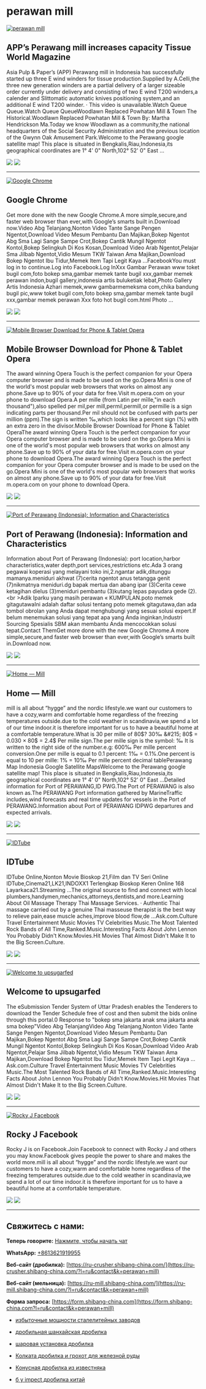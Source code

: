 # perawan mill

<a href="https://swt.shibang-china.com/?l=ru&img&k=perawan+mill" target="_blank">![perawan mill](http://static.shibang-china.com/all-800x300/690.jpg)</a>

## APP’s Perawang mill increases capacity Tissue World Magazine
Asia Pulp &amp; Paper’s (APP) Perawang mill in Indonesia has successfully started up three E wind winders for tissue production.Supplied by A.Celli,the three new generation winders are a partial delivery of a larger sizeable order currently under delivery and consisting of two E wind T200 winders,a calender and Slittomatic automatic knives positioning system,and an additional E wind T200 winder.&nbsp;&#0183;&#32;This video is unavailable.Watch Queue Queue.Watch Queue QueueWoodlawn Replaced Powhatan Mill &amp; Town The Historical.Woodlawn Replaced Powhatan Mill &amp; Town By: Martha Hendrickson Ma.Today we know Woodlawn as a community,the national headquarters of the Social Security Administration and the previous location of the Gwynn Oak Amusement Park.Welcome to the Perawang google satellite map! This place is situated in Bengkalis,Riau,Indonesia,its geographical coordinates are 1&#176; 4' 0&quot; North,102&#176; 52' 0&quot; East …


<a href="https://whatsapp.shibangsoft.com/WhatsApp.php" target="_blank" title="WhatsApp">![](http://static.shibang-china.com/icon/whatsapp.png)</a> <a href="https://swt.shibang-china.com/?l=ru&icon&k=perawan+mill" target="_blank">![](http://static.shibang-china.com/icon/chat-ru.png)</a>

---

<a href="https://swt.shibang-china.com/?l=ru&img&k=perawan+mill" target="_blank">![Google Chrome](http://static.shibang-china.com/all-800x300/57.jpg)</a>

## Google Chrome
Get more done with the new Google Chrome.A more simple,secure,and faster web browser than ever,with Google’s smarts built in.Download now.Video Abg Telanjang,Nonton Video Tante Sange Pengen Ngentot,Download Video Mesum Pembantu Dan Majikan,Bokep Ngentot Abg Sma Lagi Sange Sampe Crot,Bokep Cantik Mungil Ngentot Kontol,Bokep Selingkuh Di Kos Kosan,Download Video Arab Ngentot,Pelajar Sma Jilbab Ngentot,Vidio Mesum TKW Taiwan Ama Majikan,Download Bokep Ngentot Ibu Tidur,Memek Item Tapi Legit Kaya …FacebookYou must log in to continue.Log into Facebook.Log InXxx Gambar Perawan www toket bugil com,foto bokep sma,gambar memek tante bugil xxx,gambar memek perawan indon,bugil gallery,indonesia artis buluketiak lebat,Photo Gallery Artis Indonesia Azhari memek,www gambarmemeksma com,chika bandung bugil pic,www toket bugil com,foto bokep sma,gambar memek tante bugil xxx,gambar memek perawan Xxx foto hot bugil com.html Photo …


<a href="https://whatsapp.shibangsoft.com/WhatsApp.php" target="_blank" title="WhatsApp">![](http://static.shibang-china.com/icon/whatsapp.png)</a> <a href="https://swt.shibang-china.com/?l=ru&icon&k=perawan+mill" target="_blank">![](http://static.shibang-china.com/icon/chat-ru.png)</a>

---

<a href="https://swt.shibang-china.com/?l=ru&img&k=perawan+mill" target="_blank">![Mobile Browser Download for Phone &amp; Tablet Opera](http://static.shibang-china.com/all-800x300/208.jpg)</a>

## Mobile Browser Download for Phone &amp; Tablet Opera
The award winning Opera Touch is the perfect companion for your Opera computer browser and is made to be used on the go.Opera Mini is one of the world's most popular web browsers that works on almost any phone.Save up to 90% of your data for free.Visit m.opera.com on your phone to download Opera.A per mille (from Latin per mīlle,&quot;in each thousand&quot;),also spelled per mil,per mill,permil,permill,or permille is a sign indicating parts per thousand.Per mil should not be confused with parts per million (ppm).The sign is written ‰,which looks like a percent sign (%) with an extra zero in the divisor.Mobile Browser Download for Phone &amp; Tablet OperaThe award winning Opera Touch is the perfect companion for your Opera computer browser and is made to be used on the go.Opera Mini is one of the world's most popular web browsers that works on almost any phone.Save up to 90% of your data for free.Visit m.opera.com on your phone to download Opera.The award winning Opera Touch is the perfect companion for your Opera computer browser and is made to be used on the go.Opera Mini is one of the world's most popular web browsers that works on almost any phone.Save up to 90% of your data for free.Visit m.opera.com on your phone to download Opera.


<a href="https://whatsapp.shibangsoft.com/WhatsApp.php" target="_blank" title="WhatsApp">![](http://static.shibang-china.com/icon/whatsapp.png)</a> <a href="https://swt.shibang-china.com/?l=ru&icon&k=perawan+mill" target="_blank">![](http://static.shibang-china.com/icon/chat-ru.png)</a>

---

<a href="https://swt.shibang-china.com/?l=ru&img&k=perawan+mill" target="_blank">![Port of Perawang (Indonesia): Information and Characteristics](http://static.shibang-china.com/all-800x300/205.jpg)</a>

## Port of Perawang (Indonesia): Information and Characteristics
Information about Port of Perawang (Indonesia): port location,harbor characteristics,water depth,port services,restrictions etc.Ada 3 orang pegawai koperasi yang melayani toko ini,2.ngantar adik,ditunggu mamanya.meniduri akhwat (7)cerita ngentot anus tetangga genit (7)nikmatnya meniduri.dg bapak mertua dan abang ipar (3)Cerita cewe ketagihan dielus (3)meniduri pembantu (3)kutang lepas payudara gede (2).&lt;br &gt;Adik Iparku yang masih perawan &#171; KUMPULAN.poto memek gitagutawaIni adalah daftar solusi tentang poto memek gitagutawa,dan ada tombol obrolan yang Anda dapat menghubungi yang sesuai solusi expert.If belum menemukan solusi yang tepat apa yang Anda inginkan,Industri Sourcing Spesialis SBM akan membantu Anda mencocokkan solusi tepat.Contact ThemGet more done with the new Google Chrome.A more simple,secure,and faster web browser than ever,with Google’s smarts built in.Download now.


<a href="https://whatsapp.shibangsoft.com/WhatsApp.php" target="_blank" title="WhatsApp">![](http://static.shibang-china.com/icon/whatsapp.png)</a> <a href="https://swt.shibang-china.com/?l=ru&icon&k=perawan+mill" target="_blank">![](http://static.shibang-china.com/icon/chat-ru.png)</a>

---

<a href="https://swt.shibang-china.com/?l=ru&img&k=perawan+mill" target="_blank">![Home — Mill](http://static.shibang-china.com/all-800x300/1488.jpg)</a>

## Home — Mill
mill is all about “hygge” and the nordic lifestyle.we want our customers to have a cozy,warm and comfortable home regardless of the freezing temperatures outside.due to the cold weather in scandinavia,we spend a lot of our time indoor.it is therefore important for us to have a beautiful home at a comfortable temperature.What is 30 per mille of 80$? 30‰ &#215; 80$ = 0.030 &#215; 80$ = 2.4$ Per mille sign.The per mille sign is the symbol: ‰ It is written to the right side of the number.e.g: 600‰ Per mille percent conversion.One per mille is equal to 0.1 percent: 1‰ = 0.1%.One percent is equal to 10 per mille: 1% = 10‰ Per mille percent decimal tablePerawang Map Indonesia Google Satellite MapsWelcome to the Perawang google satellite map! This place is situated in Bengkalis,Riau,Indonesia,its geographical coordinates are 1&#176; 4' 0&quot; North,102&#176; 52' 0&quot; East …Detailed information for Port of PERAWANG,ID PWG.The Port of PERAWANG is also known as.The PERAWANG Port information gathered by MarineTraffic includes,wind forecasts and real time updates for vessels in the Port of PERAWANG.Information about Port of PERAWANG IDPWG departures and expected arrivals.


<a href="https://whatsapp.shibangsoft.com/WhatsApp.php" target="_blank" title="WhatsApp">![](http://static.shibang-china.com/icon/whatsapp.png)</a> <a href="https://swt.shibang-china.com/?l=ru&icon&k=perawan+mill" target="_blank">![](http://static.shibang-china.com/icon/chat-ru.png)</a>

---

<a href="https://swt.shibang-china.com/?l=ru&img&k=perawan+mill" target="_blank">![IDTube](http://static.shibang-china.com/all-800x300/877.jpg)</a>

## IDTube
IDTube Online,Nonton Movie Bioskop 21,Film dan TV Seri Online IDTube,Cinema21,LK21,INDOXX1 Terlengkap Bioskop Keren Online 168 Layarkaca21.Streaming …The original source to find and connect with local plumbers,handymen,mechanics,attorneys,dentists,and more.Learning About Oil Massage Therapy Thai Massage Services.&nbsp;&#0183;&#32;Authentic Thai massage carried out by a genuine Thai masseuse therapist is the best way to relieve pain,ease muscle aches,improve blood flow,de …Ask.com.Culture Travel Entertainment Music Movies TV Celebrities Music.The Most Talented Rock Bands of All Time,Ranked.Music.Interesting Facts About John Lennon You Probably Didn't Know.Movies.Hit Movies That Almost Didn't Make It to the Big Screen.Culture.


<a href="https://whatsapp.shibangsoft.com/WhatsApp.php" target="_blank" title="WhatsApp">![](http://static.shibang-china.com/icon/whatsapp.png)</a> <a href="https://swt.shibang-china.com/?l=ru&icon&k=perawan+mill" target="_blank">![](http://static.shibang-china.com/icon/chat-ru.png)</a>

---

<a href="https://swt.shibang-china.com/?l=ru&img&k=perawan+mill" target="_blank">![Welcome to upsugarfed](http://static.shibang-china.com/all-800x300/376.jpg)</a>

## Welcome to upsugarfed
The eSubmission Tender System of Uttar Pradesh enables the Tenderers to download the Tender Schedule free of cost and then submit the bids online through this portal.0 Response to &quot;bokep sma jakarta anak sma jakarta anak sma bokep&quot;Video Abg TelanjangVideo Abg Telanjang,Nonton Video Tante Sange Pengen Ngentot,Download Video Mesum Pembantu Dan Majikan,Bokep Ngentot Abg Sma Lagi Sange Sampe Crot,Bokep Cantik Mungil Ngentot Kontol,Bokep Selingkuh Di Kos Kosan,Download Video Arab Ngentot,Pelajar Sma Jilbab Ngentot,Vidio Mesum TKW Taiwan Ama Majikan,Download Bokep Ngentot Ibu Tidur,Memek Item Tapi Legit Kaya …Ask.com.Culture Travel Entertainment Music Movies TV Celebrities Music.The Most Talented Rock Bands of All Time,Ranked.Music.Interesting Facts About John Lennon You Probably Didn't Know.Movies.Hit Movies That Almost Didn't Make It to the Big Screen.Culture.


<a href="https://whatsapp.shibangsoft.com/WhatsApp.php" target="_blank" title="WhatsApp">![](http://static.shibang-china.com/icon/whatsapp.png)</a> <a href="https://swt.shibang-china.com/?l=ru&icon&k=perawan+mill" target="_blank">![](http://static.shibang-china.com/icon/chat-ru.png)</a>

---

<a href="https://swt.shibang-china.com/?l=ru&img&k=perawan+mill" target="_blank">![Rocky J Facebook](http://static.shibang-china.com/all-800x300/320.jpg)</a>

## Rocky J Facebook
Rocky J is on Facebook.Join Facebook to connect with Rocky J and others you may know.Facebook gives people the power to share and makes the world more.mill is all about “hygge” and the nordic lifestyle.we want our customers to have a cozy,warm and comfortable home regardless of the freezing temperatures outside.due to the cold weather in scandinavia,we spend a lot of our time indoor.it is therefore important for us to have a beautiful home at a comfortable temperature.

<a href="https://whatsapp.shibangsoft.com/WhatsApp.php" target="_blank" title="WhatsApp">![](http://static.shibang-china.com/icon/whatsapp.png)</a> <a href="https://swt.shibang-china.com/?l=ru&icon&k=perawan+mill" target="_blank">![](http://static.shibang-china.com/icon/chat-ru.png)</a>

---
## Свяжитесь с нами:

**Теперь говорите:** [Нажмите, чтобы начать чат](https://swt.shibang-china.com?l=ru&contact&k=perawan+mill)

**WhatsApp:**  [+8613621919955](https://whatsapp.shibangsoft.com/WhatsApp.php)

**Веб-сайт (дробилка):** [https://ru-crusher.shibang-china.com/](https://ru-crusher.shibang-china.com/?l=ru&contact&k=perawan+mill)

**Веб-сайт (мельница):** [https://ru-mill.shibang-china.com/](https://ru-mill.shibang-china.com/?l=ru&contact&k=perawan+mill)

**Форма запроса:** [https://form.shibang-china.com](https://form.shibang-china.com?l=ru&contact&k=perawan+mill)

* [избыточные мощности сталелитейных заводов](../131/%D0%B8%D0%B7%D0%B1%D1%8B%D1%82%D0%BE%D1%87%D0%BD%D1%8B%D0%B5%20%D0%BC%D0%BE%D1%89%D0%BD%D0%BE%D1%81%D1%82%D0%B8%20%D1%81%D1%82%D0%B0%D0%BB%D0%B5%D0%BB%D0%B8%D1%82%D0%B5%D0%B9%D0%BD%D1%8B%D1%85%20%D0%B7%D0%B0%D0%B2%D0%BE%D0%B4%D0%BE%D0%B2.md)

* [дробильная шанхайская дробилка](../132/%D0%B4%D1%80%D0%BE%D0%B1%D0%B8%D0%BB%D1%8C%D0%BD%D0%B0%D1%8F%20%D1%88%D0%B0%D0%BD%D1%85%D0%B0%D0%B9%D1%81%D0%BA%D0%B0%D1%8F%20%D0%B4%D1%80%D0%BE%D0%B1%D0%B8%D0%BB%D0%BA%D0%B0.md)

* [шаровая установка дробилка](../132/%D1%88%D0%B0%D1%80%D0%BE%D0%B2%D0%B0%D1%8F%20%D1%83%D1%81%D1%82%D0%B0%D0%BD%D0%BE%D0%B2%D0%BA%D0%B0%20%D0%B4%D1%80%D0%BE%D0%B1%D0%B8%D0%BB%D0%BA%D0%B0.md)

* [Колката дробилка и грохот для железной руды](../135/%D0%9A%D0%BE%D0%BB%D0%BA%D0%B0%D1%82%D0%B0%20%D0%B4%D1%80%D0%BE%D0%B1%D0%B8%D0%BB%D0%BA%D0%B0%20%D0%B8%20%D0%B3%D1%80%D0%BE%D1%85%D0%BE%D1%82%20%D0%B4%D0%BB%D1%8F%20%D0%B6%D0%B5%D0%BB%D0%B5%D0%B7%D0%BD%D0%BE%D0%B9%20%D1%80%D1%83%D0%B4%D1%8B.md)

* [Конусная дробилка из известняка](../131/%D0%9A%D0%BE%D0%BD%D1%83%D1%81%D0%BD%D0%B0%D1%8F%20%D0%B4%D1%80%D0%BE%D0%B1%D0%B8%D0%BB%D0%BA%D0%B0%20%D0%B8%D0%B7%20%D0%B8%D0%B7%D0%B2%D0%B5%D1%81%D1%82%D0%BD%D1%8F%D0%BA%D0%B0.md)

* [б  у impect дробилка китай](../131/%D0%B1%20%20%D1%83%20impect%20%D0%B4%D1%80%D0%BE%D0%B1%D0%B8%D0%BB%D0%BA%D0%B0%20%D0%BA%D0%B8%D1%82%D0%B0%D0%B9.md)